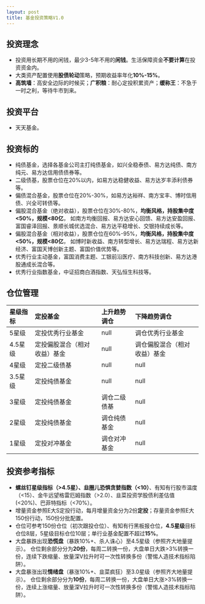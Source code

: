 ```yaml
---
layout: post
title: 基金投资策略V1.0
---
```


## 投资理念
 - 投资用长期不用的闲钱，最少3-5年不用的**闲钱**。生活保障资金**不要计算**在投资资金内。
 - 大类资产配置使用**股债轮动**策略，预期收益率年化**10%-15%**。
 - **高筑墙**：高安全边际的时候买；**广积粮**：耐心定投积累资产；**缓称王**：不急于一时之利，等待牛市到来。

## 投资平台
 - 天天基金。

## 投资标的
 - 纯债基金，选择各基金公司主打纯债基金，如兴全稳泰债、易方达纯债、南方纯元、易方达信用债债券等。
 - 二级债基，股票仓位在20%以内，如易方达稳健收益、易方达岁丰添利债券等。
 - 偏债混合基金，股票仓位在20%-30%，如易方达裕祥、南方宝丰、博时信用债、兴全可转债等。
 - 偏股混合基金（绝对收益），股票仓位在30%-80%，**均衡风格，持股集中度<50%，规模<80亿**，
如南方均衡回报、易方达安心回馈、易方达安盈回报、富国睿泽回报、景顺长城优选混合、易方达平稳增长、交银持续成长等。
 - 偏股混合基金（相对收益），股票仓位在60%-95%，**均衡风格，持股集中度<50%，规模<80亿**，
如博时新收益、南方转型增长、易方达瑞程、易方达新经济、富国天博创新主题、富国价值优势等。
 - 优秀行业主动基金，富国消费主题、工银前沿医疗、南方科技创新、易方达港股通成长混合等。
 - 优秀行业指数基金，中证招商白酒指数、天弘恒生科技等。

## 仓位管理

| 星级指标 | 定投基金 | 上升趋势调仓 | 下降趋势调仓 |
| :---- | :---- | :---- | :----|
| 5星级 | 定投优秀行业基金 | null | 调仓优秀行业基金 |
| 4.5星级 | 定投偏股混合（相对收益）基金 | null | 调仓偏股混合（相对收益）基金 |
| 4星级 | 定投二级债基 | null |	null |
| 3.5星级 | 定投纯债基金 | null | null |
| 3星级 | 定投纯债基金 | 调仓二级债基| null |
| 2星级	| 定投纯债基金 | 调仓纯债基金 | null |
| 1星级 | 定投对冲基金 | 调仓对冲基金 | null |

## 投资参考指标
 - **螺丝钉星级指标（>4.5星）、韭圈儿恐惧贪婪指数（<10）**、有知有行股市温度（<15）、金牛远望格雷厄姆指数（>2.0）、韭菜投资学股债利差估值(<20%)、巴菲特指标（<70%）。
 - 增量资金参照E大S定投行动，每月增量资金分为2份**定投**；存量资金参照E大150份行动，150份分批配置。
 - 仓位可参考150份仓位（初次跟投仓位）、有知有行黑板报仓位，**4.5星级**目标仓位8层，5星级目标仓位10层；单行业基金配置不超过**15%**。
 - 大盘暴跌出现**恐慌盘**（暴跌10%+、杀人诛心）至4.5星级（参照齐大地量提示）。
仓位剩余部分分为**20份**，每周二转换一份，大盘单日大跌>3%转换一份，连续下跌缩量、放量深V拉升时可一次性转换多份（警惕人造技术指标陷阱）。
 - 大盘暴涨出现**情绪盘**（暴涨10%+、韭菜疯狂）至3.0星级（参照齐大地量提示）。
仓位剩余部分分为**10份**，每周二转换一份，大盘单日大涨>3%转换一份，连续上涨缩量、放量深V拉升时可一次性转换多份（警惕人造技术指标陷阱）。